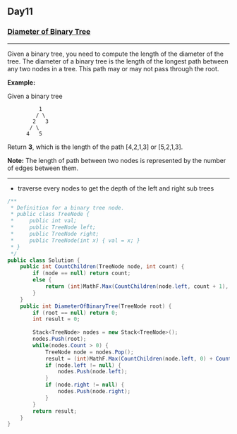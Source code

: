 ## Day11

### [Diameter of Binary Tree](https://leetcode.com/explore/featured/card/30-day-leetcoding-challenge/529/week-2/3293/)

---

Given a binary tree, you need to compute the length of the diameter of the tree. The diameter of a binary tree is the length of the longest path between any two nodes in a tree. This path may or may not pass through the root.

**Example:**

Given a binary tree

```
          1
         / \
        2   3
       / \     
      4   5   
```

Return **3**, which is the length of the path [4,2,1,3] or [5,2,1,3].

**Note:** The length of path between two nodes is represented by the number of edges between them.

---

- traverse every nodes to get the depth of the left and right sub trees


```cs
/**
 * Definition for a binary tree node.
 * public class TreeNode {
 *     public int val;
 *     public TreeNode left;
 *     public TreeNode right;
 *     public TreeNode(int x) { val = x; }
 * }
 */
public class Solution {
    public int CountChildren(TreeNode node, int count) {
        if (node == null) return count;
        else {
            return (int)MathF.Max(CountChildren(node.left, count + 1), CountChildren(node.right, count+1));
        }
    }
    public int DiameterOfBinaryTree(TreeNode root) {
        if (root == null) return 0;
        int result = 0;
        
        Stack<TreeNode> nodes = new Stack<TreeNode>();
        nodes.Push(root);
        while(nodes.Count > 0) {
            TreeNode node = nodes.Pop();
            result = (int)MathF.Max(CountChildren(node.left, 0) + CountChildren(node.right, 0), result);
            if (node.left != null) {
                nodes.Push(node.left);
            }
            if (node.right != null) {
                nodes.Push(node.right);
            }
        }
        return result;
    }
}
```